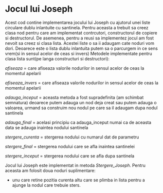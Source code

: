 # Jocul lui Joseph



Acest cod contine implementarea jocului lui Joseph cu ajutorul unei liste circulare dublu inlantuite cu santinela.
Pentru aceasta a trebuit sa creez clasa nod pentru care am implementat contrcutori, constructorul de copiere si 
destructorul.
De asemenea, pentru a reusi sa implementez jocul am fost nevoit sa creez si clasa lista. Acestei liste o sa ii adaugam 
cate noduri vom dori. Deoarece este o lista dublu inlantuita putem sa o parcurgem in ce sens vrem(si in sensul acelor de ceas si invers)
Metodele implementate pentru clasa lista sunt(pe langa constructuri si destructori):

*afiseaza* = care afiseaza valorile nodurilor in sensul acelor de ceas la momentul apelarii

*afiseaza_invers* = care afiseaza valorile nodurilor in sensul acelor de ceas la momentul apelarii

*adauga_inceput* = aceasta metoda a fost supradefinita (am schimbat semnatura) deoarece putem adauga un nod 
		 deja creat sau putem adauga o valoarea, urmand sa construim nou nodul pe care sa il adaugam dupa nodul santinela

*adauga_final*  = acelasi principiu ca adauga_inceput numai ca de aceasta data se adauga inaintea nodului santinela

*stergere_curenta* = stergerea nodului cu numarul dat de parametru

*stergere_final* = stergerea nodului care se afla inaintea santinelei

*stergere_inceput* = stergerea nodului care se afla dupa santinela


Jocul lui Joseph este implementat in metoda *Stergere_Joseph*. Pentru aceasta am folosit doua noduri suplimentare: 
- unu care retine pozitia curenta altu care se plimba in lista pentru a ajunge la nodul care trebuie sters.
